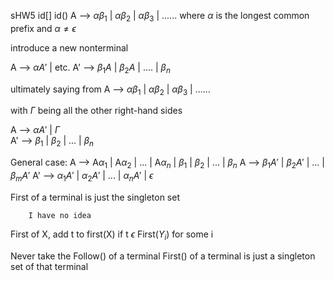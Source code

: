 sHW5
		id[] id()
A --> $\alpha\beta_1$ | $\alpha\beta_2$ | $\alpha\beta_3$ | ......
where $\alpha$ is the longest common prefix
and $\alpha\neq\epsilon$ 

introduce a new nonterminal

A --> $\alpha A'$  | etc.
A' --> $\beta_1 A$ | $\beta_2 A$ | .... | $\beta_n$ 


ultimately saying from 
A --> $\alpha\beta_1$ | $\alpha\beta_2$ | $\alpha\beta_3$ | ......

with $\Gamma$ being all the other right-hand sides

A --> $\alpha A'$ | $\Gamma$  
A' --> $\beta_1$ | $\beta_2$ | ... | $\beta_n$ 



General case:
A --> A$\alpha_1$ | A$\alpha_2$ | ... | A$\alpha_n$ | $\beta_1$ | $\beta_2$ | ... | $\beta_n$ 
A --> $\beta_1 A'$ | $\beta_2 A'$ | ... | $\beta_m A'$ 
A' --> $\alpha_1 A'$ | $\alpha_2 A'$ | ... | $\alpha_n A'$ | $\epsilon$  




First of a terminal is just the singleton set

		I have no idea
First of X, add t to first(X) if t $\epsilon$ First($Y_i$) for some i


Never take the Follow() of a terminal
First() of a terminal is just a singleton set of that terminal

